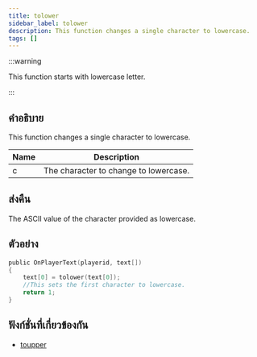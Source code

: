 ```yaml
---
title: tolower
sidebar_label: tolower
description: This function changes a single character to lowercase.
tags: []
---
```


:::warning

This function starts with lowercase letter.

:::

## คำอธิบาย

This function changes a single character to lowercase.

| Name | Description                           |
| ---- | ------------------------------------- |
| c    | The character to change to lowercase. |

## ส่งคืน

The ASCII value of the character provided as lowercase.

## ตัวอย่าง

```c
public OnPlayerText(playerid, text[])
{
    text[0] = tolower(text[0]);
    //This sets the first character to lowercase.
    return 1;
}
```

## ฟังก์ชั่นที่เกี่ยวข้องกัน

- [toupper](toupper)
